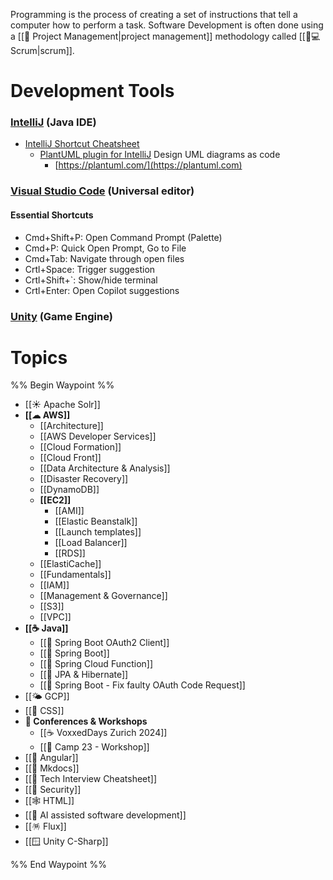 Programming is the process of creating a set of instructions that tell a computer how to perform a task. Software Development is often done using a [[🍍 Project Management|project management]] methodology called [[👨💻 Scrum|scrum]].
# Development Tools

### [IntelliJ](https://www.jetbrains.com/idea/) (Java IDE)

* [IntelliJ Shortcut Cheatsheet](https://resources.jetbrains.com/storage/products/intellij-idea/docs/IntelliJIDEA\_ReferenceCard.pdf)
  * [PlantUML plugin for IntelliJ](https://plugins.jetbrains.com/plugin/7017-plantuml-integration) Design UML diagrams as code
    * [https://plantuml.com/](https://plantuml.com)

### [Visual Studio Code](https://code.visualstudio.com) (Universal editor)

#### Essential Shortcuts

* Cmd+Shift+P: Open Command Prompt (Palette)
* Cmd+P: Quick Open Prompt, Go to File
* Cmd+Tab: Navigate through open files
* Crtl+Space: Trigger suggestion
* Crtl+Shift+\`: Show/hide terminal
* Crtl+Enter: Open Copilot suggestions

### [Unity](https://unity.com) (Game Engine)

# Topics
%% Begin Waypoint %%
- [[☀ Apache Solr]]
- **[[☁ AWS]]**
	- [[Architecture]]
	- [[AWS Developer Services]]
	- [[Cloud Formation]]
	- [[Cloud Front]]
	- [[Data Architecture & Analysis]]
	- [[Disaster Recovery]]
	- [[DynamoDB]]
	- **[[EC2]]**
		- [[AMI]]
		- [[Elastic Beanstalk]]
		- [[Launch templates]]
		- [[Load Balancer]]
		- [[RDS]]
	- [[ElastiCache]]
	- [[Fundamentals]]
	- [[IAM]]
	- [[Management & Governance]]
	- [[S3]]
	- [[VPC]]
- **[[☕ Java]]**
	- [[🍃 Spring Boot OAuth2 Client]]
	- [[🍃 Spring Boot]]
	- [[🍃 Spring Cloud Function]]
	- [[🐻 JPA & Hibernate]]
	- [[🔐 Spring Boot - Fix faulty OAuth Code Request]]
- [[🌤️ GCP]]
- [[🎨 CSS]]
- **💬 Conferences & Workshops**
	- [[☕ VoxxedDays Zurich 2024]]
	- [[🔩 Camp 23 - Workshop]]
- [[📐 Angular]]
- [[📒 Mkdocs]]
- [[📜 Tech Interview Cheatsheet]]
- [[🔐 Security]]
- [[🕸 HTML]]
- [[🤖 AI assisted software development]]
- [[🪅 Flux]]
- [[🪟 Unity C-Sharp]]

%% End Waypoint %%
